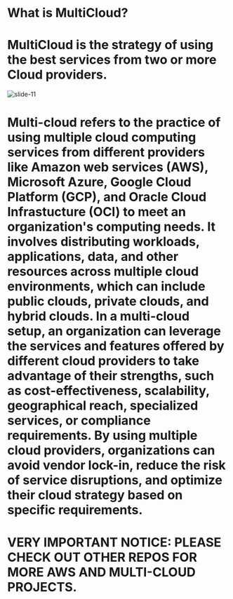 # What is MultiCloud?
# MultiCloud is the strategy of using the best services from two or more Cloud providers.
![slide-11](https://github.com/Tch-22zero5/Multi-Cloud-Projects/assets/140101993/ff8413b7-773e-4813-88ec-7267d58d0981)
# Multi-cloud refers to the practice of using multiple cloud computing services from different providers like Amazon web services (AWS), Microsoft Azure, Google Cloud Platform (GCP), and Oracle Cloud Infrastucture (OCI) to meet an organization's computing needs. It involves distributing workloads, applications, data, and other resources across multiple cloud environments, which can include public clouds, private clouds, and hybrid clouds. In a multi-cloud setup, an organization can leverage the services and features offered by different cloud providers to take advantage of their strengths, such as cost-effectiveness, scalability, geographical reach, specialized services, or compliance requirements. By using multiple cloud providers, organizations can avoid vendor lock-in, reduce the risk of service disruptions, and optimize their cloud strategy based on specific requirements.
# VERY IMPORTANT NOTICE: PLEASE CHECK OUT OTHER REPOS FOR MORE AWS AND MULTI-CLOUD PROJECTS.
